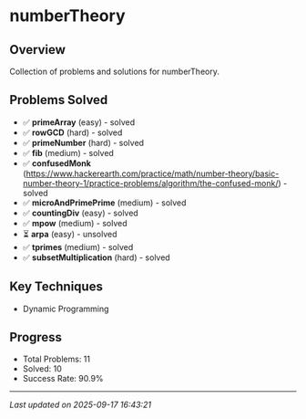 # numberTheory

## Overview
Collection of problems and solutions for numberTheory.

## Problems Solved
- ✅ **primeArray** (easy) - solved
- ✅ **rowGCD** (hard) - solved
- ✅ **primeNumber** (hard) - solved
- ✅ **fib** (medium) - solved
- ✅ **confusedMonk** (https://www.hackerearth.com/practice/math/number-theory/basic-number-theory-1/practice-problems/algorithm/the-confused-monk/) - solved
- ✅ **microAndPrimePrime** (medium) - solved
- ✅ **countingDiv** (easy) - solved
- ✅ **mpow** (medium) - solved
- ⏳ **arpa** (easy) - unsolved
- ✅ **tprimes** (medium) - solved
- ✅ **subsetMultiplication** (hard) - solved

## Key Techniques
- Dynamic Programming

## Progress
- Total Problems: 11
- Solved: 10
- Success Rate: 90.9%

---
*Last updated on 2025-09-17 16:43:21*
